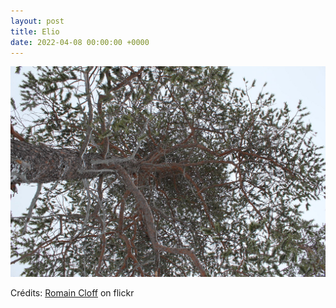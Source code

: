 ```yaml
---
layout: post
title: Elio
date: 2022-04-08 00:00:00 +0000
---
```


![Elio](/images/2022-04-08.jpg)

Crédits: [Romain Cloff](https://www.flickr.com/people/romaincloff/) on flickr
